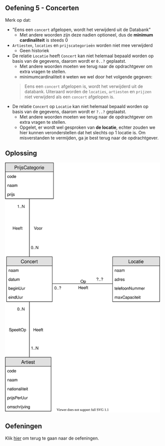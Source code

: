 ## Oefening 5 - Concerten
Merk op dat:
- "Eens een `concert` afgelopen, wordt het verwijderd uit de Databank"
    - Met andere woorden zijn deze nadien optioneel, dus de **minimum cardinaliteit** is steeds 0
- `Artiesten`, `locaties` en `prijscategorieën` worden niet mee verwijderd 
    - Geen historiek
- De relatie `Locatie` heeft `Concert` kan niet helemaal bepaald worden op basis van de gegevens, daarom wordt er `0..?` geplaatst.
    - Met andere woorden moeten we terug naar de opdrachtgever om extra vragen te stellen.
    - minimumcardinaliteit `0` weten we wel door het volgende gegeven:
    > Eens een `concert` afgelopen is, wordt het verwijderd uit de databank. Uiteraard worden de `locaties`, `artiesten` en `prijzen` niet verwijderd als een `concert` afgelopen is. 
- De relatie `Concert` op `Locatie` kan niet helemaal bepaald worden op basis van de gegevens, daarom wordt er `?..?` geplaatst.
    - Met andere woorden moeten we terug naar de opdrachtgever om extra vragen te stellen.
    - Opgelet, er wordt wel gesproken van **de locatie**, echter zouden we hier kunnen veronderstellen dat het slechts op 1 locatie is. Om misverstanden te vermijden, ga je best terug naar de opdrachtgever.


## Oplossing

<img src="./exercise-5.svg">

## Oefeningen
Klik [hier](../exercises.md) om terug te gaan naar de oefeningen.